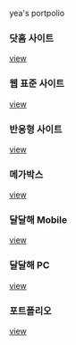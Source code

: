 yea's portpolio

<h3>닷홈 사이트</h3>
<a href="https://verite1023.github.io/yea/dothome/html/index.html
">view</a>

<h3>웹 표준 사이트</h3>
<a href="https://verite1023.github.io/">view</a>

<h3>반응형 사이트</h3>
<a href="https://verite1023.github.io/">view</a>

<h3>메가박스</h3>
<a href="https://verite1023.github.io/">view</a>

<h3>달달해 Mobile</h3>
<a href="https://verite1023.github.io/">view</a>

<h3>달달해 PC</h3>
<a href="https://verite1023.github.io/">view</a>

<h3>포트폴리오</h3>
<a href="https://verite1023.github.io/">view</a>
